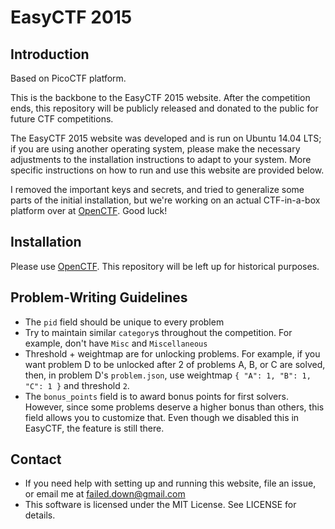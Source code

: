 EasyCTF 2015
======

Introduction
------

Based on PicoCTF platform.

This is the backbone to the EasyCTF 2015 website. After the competition ends, this repository will be publicly released and donated to the public for future CTF competitions.

The EasyCTF 2015 website was developed and is run on Ubuntu 14.04 LTS; if you are using another operating system, please make the necessary adjustments to the installation instructions to adapt to your system. More specific instructions on how to run and use this website are provided below.

I removed the important keys and secrets, and tried to generalize some parts of the initial installation, but we're working on an actual CTF-in-a-box platform over at [OpenCTF](https://github.com/EasyCTF/OpenCTF). Good luck!

Installation
------

Please use [OpenCTF](https://github.com/EasyCTF/OpenCTF). This repository will be left up for historical purposes.  

Problem-Writing Guidelines
------

- The `pid` field should be unique to every problem
- Try to maintain similar `category`s throughout the competition. For example, don't have `Misc` and `Miscellaneous`
- Threshold + weightmap are for unlocking problems. For example, if you want problem D to be unlocked after 2 of problems A, B, or C are solved, then, in problem D's `problem.json`, use weightmap `{ "A": 1, "B": 1, "C": 1 }` and threshold `2`.
- The `bonus_points` field is to award bonus points for first solvers. However, since some problems deserve a higher bonus than others, this field allows you to customize that. Even though we disabled this in EasyCTF, the feature is still there.

Contact
------

- If you need help with setting up and running this website, file an issue, or email me at failed.down@gmail.com
- This software is licensed under the MIT License. See LICENSE for details.
